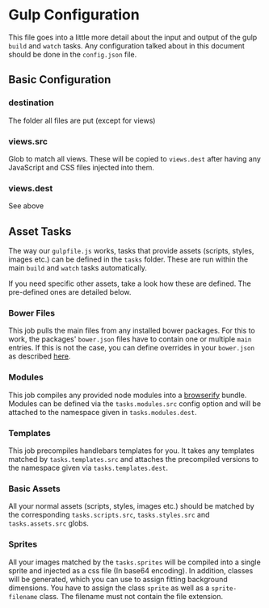 Gulp Configuration
==================
This file goes into a little more detail about the input and output of the gulp `build` and `watch` tasks.
Any configuration talked about in this document should be done in the `config.json` file.

Basic Configuration
-------------------
### destination
The folder all files are put (except for views)

### views.src
Glob to match all views. These will be copied to `views.dest` after having any JavaScript and CSS files injected into them.

### views.dest
See above

Asset Tasks
-----------
The way our `gulpfile.js` works, tasks that provide assets (scripts, styles, images etc.) can be defined in the `tasks` folder. These are run within the main `build` and `watch` tasks automatically.

If you need specific other assets, take a look how these are defined. The pre-defined ones are detailed below.

### Bower Files
This job pulls the main files from any installed bower packages. For this to work, the packages' `bower.json` files have to contain one or multiple `main` entries.
If this is not the case, you can define overrides in your `bower.json` as described [here](https://github.com/ck86/gulp-bower-files#overrides-options).

### Modules
This job compiles any provided node modules into a [browserify](http://browserify.org/) bundle.
Modules can be defined via the `tasks.modules.src` config option and will be attached to the namespace given in `tasks.modules.dest`.

### Templates
This job precompiles handlebars templates for you.
It takes any templates matched by `tasks.templates.src` and attaches the precompiled versions to the namespace given via `tasks.templates.dest`.

### Basic Assets
All your normal assets (scripts, styles, images etc.) should be matched by the corresponding `tasks.scripts.src`, `tasks.styles.src` and `tasks.assets.src` globs.

### Sprites
All your images matched by the `tasks.sprites` will be compiled into a single sprite and injected as a css file (In base64 encoding). In addition, classes will be generated, which you can use to assign fitting background dimensions.
You have to assign the class `sprite` as well as a `sprite-filename` class. The filename must not contain the file extension.
